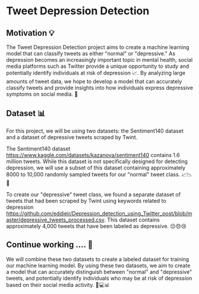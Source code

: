 # Tweet Depression Detection


## Motivation 💡
The Tweet Depression Detection project aims to create a machine learning model that can classify tweets as either "normal" or "depressive." As depression becomes an increasingly important topic in mental health, social media platforms such as Twitter provide a unique opportunity to study and potentially identify individuals at risk of depression 📈. By analyzing large amounts of tweet data, we hope to develop a model that can accurately classify tweets and provide insights into how individuals express depressive symptoms on social media. 💭


## Dataset 📊
For this project, we will be using two datasets: the Sentiment140 dataset and a dataset of depressive tweets scraped by Twint.

The Sentiment140 dataset https://www.kaggle.com/datasets/kazanova/sentiment140 contains 1.6 million tweets. While this dataset is not specifically designed for detecting depression, we will use a subset of this dataset containing approximately 8000 to 10,000 randomly sampled tweets for our "normal" tweet class. 📈📉🔢

To create our "depressive" tweet class, we found a separate dataset of tweets that had been scraped by Twint using keywords related to depression https://github.com/eddieir/Depression_detection_using_Twitter_post/blob/master/depressive_tweets_processed.csv. This dataset contains approximately 4,000 tweets that have been labeled as depressive. 😔😞😢

## Continue working .... 🤔

We will combine these two datasets to create a labeled dataset for training our machine learning model. By using these two datasets, we aim to create a model that can accurately distinguish between "normal" and "depressive" tweets, and potentially identify individuals who may be at risk of depression based on their social media activity. 🤖💻📊
